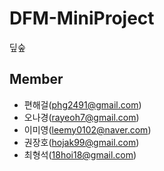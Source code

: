# DFM-MiniProject
딮숲

## Member
- 편해걸(phg2491@gmail.com)
- 오나경(rayeoh7@gmail.com)
- 이미영(leemy0102@naver.com)
- 권장호(hojak99@gmail.com)
- 최형석(18hoi18@gmail.com)

